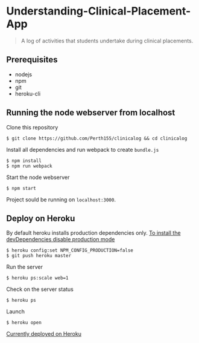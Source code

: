 # Understanding-Clinical-Placement-App
>A log of activities that students undertake during clinical placements.


## Prerequisites
* nodejs
* npm
* git
* heroku-cli

## Running the node webserver from localhost
Clone this repository
```
$ git clone https://github.com/Perth155/clinicalog && cd clinicalog
```
Install all dependencies and run webpack to create ```bundle.js```
```
$ npm install
$ npm run webpack
```
Start the node webserver
```
$ npm start
```
Project sould be running on ```localhost:3000```.


## Deploy on Heroku
By default heroku installs production dependencies only. [To install the devDependencies disable production mode](https://devcenter.heroku.com/articles/nodejs-support)
```
$ heroku config:set NPM_CONFIG_PRODUCTION=false
$ git push heroku master
```
Run the server
```
$ heroku ps:scale web=1
```
Check on the server status
```
$ heroku ps
```
Launch
```
$ heroku open
```
[Currently deployed on Heroku](https://clinicalog.herokuapp.com/)

